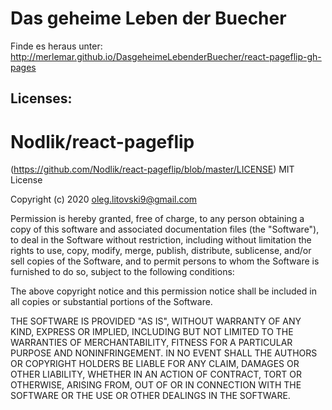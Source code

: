 # Das geheime Leben der Buecher

Finde es heraus unter: http://merlemar.github.io/DasgeheimeLebenderBuecher/react-pageflip-gh-pages


## Licenses:
# Nodlik/react-pageflip
<github page> (https://github.com/Nodlik/react-pageflip/blob/master/LICENSE)
MIT License

Copyright (c) 2020 oleg.litovski9@gmail.com

Permission is hereby granted, free of charge, to any person obtaining a copy
of this software and associated documentation files (the "Software"), to deal
in the Software without restriction, including without limitation the rights
to use, copy, modify, merge, publish, distribute, sublicense, and/or sell
copies of the Software, and to permit persons to whom the Software is
furnished to do so, subject to the following conditions:

The above copyright notice and this permission notice shall be included in all
copies or substantial portions of the Software.

THE SOFTWARE IS PROVIDED "AS IS", WITHOUT WARRANTY OF ANY KIND, EXPRESS OR
IMPLIED, INCLUDING BUT NOT LIMITED TO THE WARRANTIES OF MERCHANTABILITY,
FITNESS FOR A PARTICULAR PURPOSE AND NONINFRINGEMENT. IN NO EVENT SHALL THE
AUTHORS OR COPYRIGHT HOLDERS BE LIABLE FOR ANY CLAIM, DAMAGES OR OTHER
LIABILITY, WHETHER IN AN ACTION OF CONTRACT, TORT OR OTHERWISE, ARISING FROM,
OUT OF OR IN CONNECTION WITH THE SOFTWARE OR THE USE OR OTHER DEALINGS IN THE
SOFTWARE.
